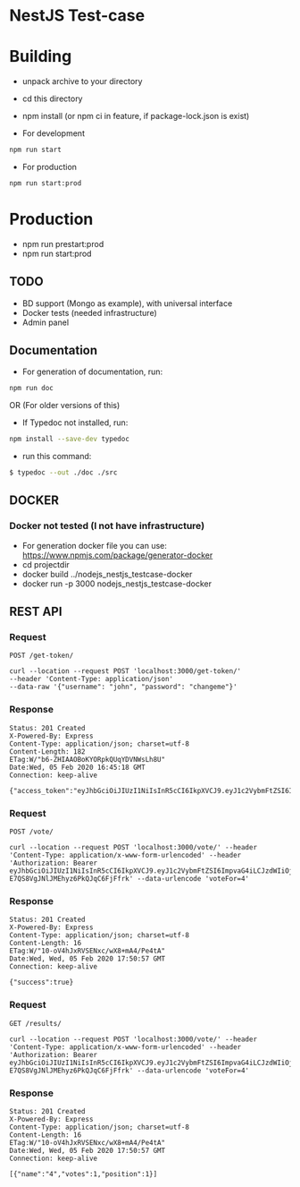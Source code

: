 ﻿# NestJS Test-case

# Building
- unpack archive to your directory
- cd this directory
- npm install (or npm ci in feature, if package-lock.json  is exist)

- For development
```bash
npm run start
```
- For production
```bash
npm run start:prod
```

# Production
- npm run prestart:prod
- npm run start:prod

## TODO
- BD support (Mongo as example), with universal interface
- Docker tests (needed infrastructure)
- Admin panel

## Documentation
- For generation of documentation, run:
```bash
npm run doc
```

OR (For older versions of this)

- If Typedoc not installed, run:
```bash
npm install --save-dev typedoc
```
- run this command:
```bash
$ typedoc --out ./doc ./src
```

## DOCKER
### Docker not tested (I not have infrastructure)
- For generation docker file you can use:
https://www.npmjs.com/package/generator-docker
- cd projectdir
- docker build ../nodejs_nestjs_testcase-docker
- docker run -p 3000 nodejs_nestjs_testcase-docker

## REST API

### Request

`POST /get-token/`

    curl --location --request POST 'localhost:3000/get-token/' 
	--header 'Content-Type: application/json' 
	--data-raw '{"username": "john", "password": "changeme"}'

### Response

    Status: 201 Created
    X-Powered-By: Express
    Content-Type: application/json; charset=utf-8
    Content-Length: 182
	ETag:W/"b6-ZHIAAOBoKYORpkQUqYDVNWsLh8U"
	Date:Wed, 05 Feb 2020 16:45:18 GMT
    Connection: keep-alive

    {"access_token":"eyJhbGciOiJIUzI1NiIsInR5cCI6IkpXVCJ9.eyJ1c2VybmFtZSI6ImpvaG4iLCJzdWIiOjEsImlhdCI6MTU4MDkyMTExOCwiZXhwIjoxNTgwOTIxMTc4fQ.QDUNDmgIocHghNhPAUwPPG2y5qBV3jUohzLeVDh3RFE"}

### Request

`POST /vote/`

    curl --location --request POST 'localhost:3000/vote/' --header 'Content-Type: application/x-www-form-urlencoded' --header 'Authorization: Bearer eyJhbGciOiJIUzI1NiIsInR5cCI6IkpXVCJ9.eyJ1c2VybmFtZSI6ImpvaG4iLCJzdWIiOjEsImlhdCI6MTU4MDkyNDcxMiwiZXhwIjoxNTgwOTI0NzcyfQ.KX35tqEhpGEZ-E7QS8VgJNlJMEhyz6PkQJqC6FjFfrk' --data-urlencode 'voteFor=4'

### Response

    Status: 201 Created
    X-Powered-By: Express
    Content-Type: application/json; charset=utf-8
    Content-Length: 16
	ETag:W/"10-oV4hJxRVSENxc/wX8+mA4/Pe4tA"
	Date:Wed, Wed, 05 Feb 2020 17:50:57 GMT
    Connection: keep-alive

    {"success":true}

### Request

`GET /results/`

    curl --location --request POST 'localhost:3000/vote/' --header 'Content-Type: application/x-www-form-urlencoded' --header 'Authorization: Bearer eyJhbGciOiJIUzI1NiIsInR5cCI6IkpXVCJ9.eyJ1c2VybmFtZSI6ImpvaG4iLCJzdWIiOjEsImlhdCI6MTU4MDkyNDcxMiwiZXhwIjoxNTgwOTI0NzcyfQ.KX35tqEhpGEZ-E7QS8VgJNlJMEhyz6PkQJqC6FjFfrk' --data-urlencode 'voteFor=4'

### Response

    Status: 201 Created
    X-Powered-By: Express
    Content-Type: application/json; charset=utf-8
    Content-Length: 16
	ETag:W/"10-oV4hJxRVSENxc/wX8+mA4/Pe4tA"
	Date:Wed, Wed, 05 Feb 2020 17:50:57 GMT
    Connection: keep-alive

    [{"name":"4","votes":1,"position":1}]
